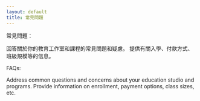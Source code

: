 ```yaml
---
layout: default
title: 常見問題
---
```


常見問題：

回答關於你的教育工作室和課程的常見問題和疑慮。
提供有關入學、付款方式、班級規模等的信息。

FAQs:

Address common questions and concerns about your education studio and programs.
Provide information on enrollment, payment options, class sizes, etc.